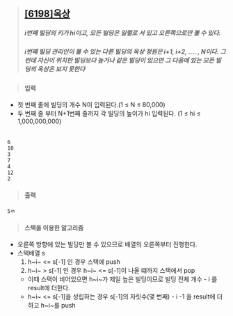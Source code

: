 > ## [[6198]옥상](https://www.acmicpc.net/problem/6198)
> ##### i번째 빌딩의 키가 hi이고, 모든 빌딩은 일렬로 서 있고 오른쪽으로만 볼 수 있다. 
> ##### i번째 빌딩 관리인이 볼 수 있는 다른 빌딩의 옥상 정원은 i+1, i+2, .... , N이다. 그런데 자신이 위치한 빌딩보다 높거나 같은 빌딩이 있으면 그 다음에 있는 모든 빌딩의 옥상은 보지 못한다

> #### 입력
-   첫 번째 줄에 빌딩의 개수 N이 입력된다.(1 ≤ N ≤ 80,000)
-   두 번째 줄 부터 N+1번째 줄까지 각 빌딩의 높이가 hi  입력된다. (1 ≤ hi  ≤ 1,000,000,000)
######
	6
	10
	3
	7
	4
	12
	2
> #### 출력
	5ㅁ
> #### 스택을 이용한 알고리즘
* 오른쪽 방향에 있는 빌딩만 볼 수 있으므로 배열의 오른쪽부터 진행한다.
* 스택배열 s
	1) h~i~ <= s[-1] 인 경우 스택에 push
	2) h~i~ > s[-1] 인 경우 h~i~ <= s[-1]이 나올 떄까지 스택에서 pop
	* 이때 스택이 비어있으면 h~i~가 제일 높은 빌딩이므로 빌딩 전체 개수 - i 를 result에 더한다.
	* h~i~ <= s[-1]을 성립하는 경우 s[-1]의 자릿수(몇 번째) - i -1 을 result에 더하고 h~i~를 push